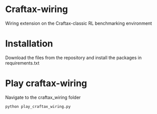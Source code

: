 # Craftax-wiring
 Wiring extension on the Craftax-classic RL benchmarking environment

# Installation
Download the files from the repository and install the packages in requirements.txt

# Play craftax-wiring
Navigate to the craftax_wiring folder
```
python play_craftax_wiring.py
```

